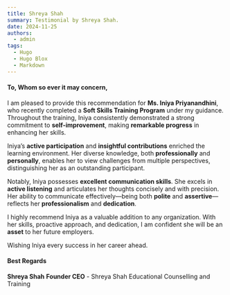 ```yaml
---
title: Shreya Shah
summary: Testimonial by Shreya Shah.
date: 2024-11-25
authors:
  - admin
tags:
  - Hugo
  - Hugo Blox
  - Markdown
---
```


#### To, Whom so ever it may concern,

I am pleased to provide this recommendation for **Ms. Iniya Priyanandhini**, who recently completed a **Soft Skills Training Program** under my guidance. Throughout the training, Iniya consistently demonstrated a strong commitment to **self-improvement**, making **remarkable progress** in enhancing her skills.

Iniya’s **active participation** and **insightful contributions** enriched the learning environment. Her diverse knowledge, both **professionally** and **personally**, enables her to view challenges from multiple perspectives, distinguishing her as an outstanding participant.

Notably, Iniya possesses **excellent communication skills**. She excels in **active listening** and articulates her thoughts concisely and with precision. Her ability to communicate effectively—being both **polite** and **assertive**—reflects her **professionalism** and **dedication**.

I highly recommend Iniya as a valuable addition to any organization. With her skills, proactive approach, and dedication, I am confident she will be an **asset** to her future employers.

Wishing Iniya every success in her career ahead.

#### Best Regards
**Shreya Shah**
**Founder CEO** - Shreya Shah Educational Counselling and Training
